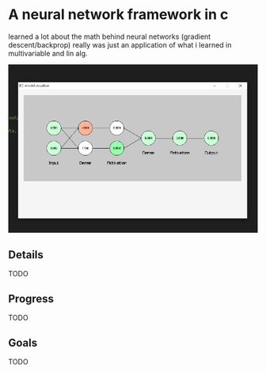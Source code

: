 # A neural network framework in c
learned a lot about the math behind neural networks (gradient descent/backprop)
really was just an application of what i learned in multivariable and lin alg.

![alt text](https://github.com/Alientation/Machine-Learning-In-C/blob/master/visualizer.PNG)

## Details
TODO

## Progress
TODO

## Goals
TODO
